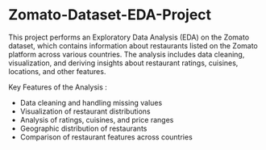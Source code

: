 # Zomato-Dataset-EDA-Project
This project performs an Exploratory Data Analysis (EDA) on the Zomato dataset, which contains information about restaurants listed on the Zomato platform across various countries. The analysis includes data cleaning, visualization, and deriving insights about restaurant ratings, cuisines, locations, and other features.

Key Features of the Analysis :
- Data cleaning and handling missing values
- Visualization of restaurant distributions
- Analysis of ratings, cuisines, and price ranges
- Geographic distribution of restaurants
- Comparison of restaurant features across countries
